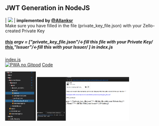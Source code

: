 ## JWT Generation in NodeJS
| <img src="https://avatars3.githubusercontent.com/u/30846360?s=460&v=4" width="70"> | **implemented by [@Allanksr](https://github.com/Allanksr)**<br>Make sure you have filled in the file (private_key_file.json) with your Zello-created Private Key<br><h5>  [this](https://github.com/Allanksr/zello-channel-api/blob/ffdc3b3267debac766ad64fe5d572136ae19ca4f/auth/js/jsonwebtoken/project/src/index.js#L6) argv = ["private_key_file.json"/*<-fill this file with your Private Key*/ 
[this](https://github.com/Allanksr/zello-channel-api/blob/ffdc3b3267debac766ad64fe5d572136ae19ca4f/auth/js/jsonwebtoken/project/src/index.js#L7),"Issuer"/*<-fill this with your Issuer*/ ] in index.js</h5>[index.js](https://github.com/Allanksr/zello-channel-api/blob/ffdc3b3267debac766ad64fe5d572136ae19ca4f/auth/js/jsonwebtoken/project/src/index.js#L6)<br>
[![PWA no Gitpod](https://gitpod.io/button/open-in-gitpod.svg)](http://gitpod.io/#https://github.com/Allanksr/zello-channel-api) 
[Code](https://github.com/Allanksr/zello-channel-api/tree/master/auth/js/jsonwebtoken/project/src) 
<p>
    <img src="https://github.com/Allanksr/zello-channel-api/blob/master/auth/js/jsonwebtoken/preview/those%202%20files%20must%20be%20reviewed.PNG" width="100">     
<img src="https://github.com/Allanksr/zello-channel-api/blob/master/auth/js/jsonwebtoken/preview/start.PNG" width="300">     
</p>
